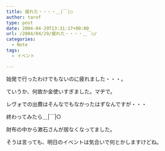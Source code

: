```yaml
---
title: 疲れた・・・・＿|￣|○
author: tarof
type: post
date: 2004-04-29T13:31:17+00:00
url: /2004/04/29/疲れた・・・・＿￣○/
categories:
  - Note
tags:
  - イベント

---
```

始発で行ったわけでもないのに疲れました・・・。

ていうか、何故か金使いすぎました。マヂで。
  
レヴォでの出費はそんなでもなかったはずなんですが・・・
  
終わってみたら＿|￣|○

財布の中から漱石さんが居なくなってました。
  
そうは言っても、明日のイベントは気合いで何とかしますけどね。